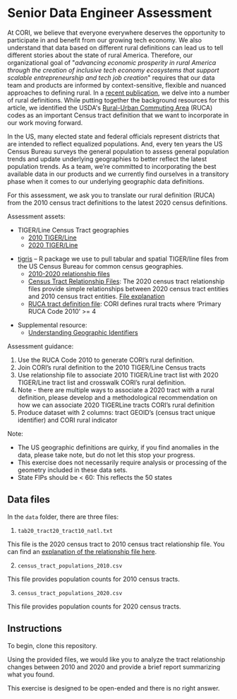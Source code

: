 # Senior Data Engineer Assessment

At CORI, we believe that everyone everywhere deserves the opportunity to participate in and benefit from our growing tech economy. We also understand that data based on different rural definitions can lead us to tell different stories about the state of rural America. Therefore, our organizational goal of "_advancing economic prosperity in rural America through the creation of inclusive tech economy ecosystems that support scalable entrepreneurship and tech job creation_" requires that our data team and products are informed by context-sensitive, flexible and nuanced approaches to defining rural. In a [recent publication](https://ruralinnovation.us/blog/defining-rural-america/), we delve into a number of rural definitions. While putting together the background resources for this article, we identified the USDA's [Rural-Urban Commuting Area](https://www.ers.usda.gov/data-products/rural-urban-commuting-area-codes/documentation/) (RUCA) codes as an important Census tract definition that we want to incorporate in our work moving forward.

In the US, many elected state and federal officials represent districts that are intended to reflect equalized populations. And, every ten years the US Census Bureau surveys the general population to assess general population trends and update underlying geographies to better reflect the latest population trends. As a team, we’re committed to incorporating the best available data in our products and we currently find ourselves in a transitory phase when it comes to our underlying geographic data definitions.

For this assessment, we ask you to  translate our rural definition (RUCA) from the 2010 census tract definitions to the latest 2020 census definitions.

Assessment assets:
- TIGER/Line Census Tract geographies
  * [2010 TIGER/Line]( https://www.census.gov/programs-surveys/geography/technical-documentation/complete-technical-documentation/tiger-geo-line.2010.html#list-tab-3L9EYC1Q7KUN9000GD)
  * [2020 TIGER/Line]( https://www.census.gov/programs-surveys/geography/technical-documentation/complete-technical-documentation/tiger-geo-line.2020.html#list-tab-XSRBTN3QU2SOU0H39X)
* [tigris](https://github.com/walkerke/tigris) – R package we use to pull tabular and spatial TIGER/line files from the US Census Bureau for common census geographies.
  * [2010-2020 relationship files]( https://www.census.gov/geographies/reference-files/time-series/geo/relationship-files.html)
  * [Census Tract Relationship Files]( https://www2.census.gov/geo/docs/maps-data/data/rel2020/tract/tab20_tract20_tract10_natl.txt): The 2020 census tract relationship files provide simple relationships between 2020 census tract entities and 2010 census tract entities. [File explanation]( https://www.census.gov/geographies/reference-files/time-series/geo/relationship-files.html)
  * [RUCA tract definition file]( https://www.ers.usda.gov/webdocs/DataFiles/53241/ruca2010revised.xlsx?v=6309.2): CORI defines rural tracts where ‘Primary RUCA Code 2010’ >= 4
- Supplemental resource:
    - [Understanding Geographic Identifiers](https://www.census.gov/programs-surveys/geography/guidance/geo-identifiers.html)


Assessment guidance:
1) Use the RUCA Code 2010 to generate CORI’s rural definition.
2) Join CORI’s rural definition  to the 2010 TIGER/Line Census tracts
3) Use relationship file to associate 2010 TIGER/Line tract list with 2020 TIGER/Line tract list and crosswalk CORI’s rural definition.
4) Note -  there are multiple ways to associate a 2020 tract with a rural definition, please develop and a methodological recommendation on how we can associate 2020 TIGERLine tracts CORI’s rural definition
5) Produce dataset with 2 columns: tract GEOID’s (census tract unique identifier) and CORI rural indicator

Note:
- The US geographic definitions are quirky, if you find anomalies in the data, please take note, but do not let this stop your progress.
- This exercise does not necessarily require analysis or processing of the geometry included in these data sets.
- State  FIPs should be  < 60: This reflects the 50 states


## Data files

In the `data` folder, there are three files:

1) `tab20_tract20_tract10_natl.txt`

This file is the 2020 census tract to 2010 census tract relationship file. You can find an [explanation of the relationship file here](https://www2.census.gov/geo/pdfs/maps-data/data/rel2020/tract/explanation_tab20_tract20_tract10.pdf).

2) `census_tract_populations_2010.csv`  

This file provides population counts for 2010 census tracts.

3) `census_tract_populations_2020.csv`

This file provides population counts for 2020 census tracts.


## Instructions  

To begin, clone this repository.

Using the provided files, we would like you to analyze the tract relationship changes between 2010 and 2020 and provide a brief report summarizing what you found.

This exercise is designed to be open-ended and there is no right answer.
